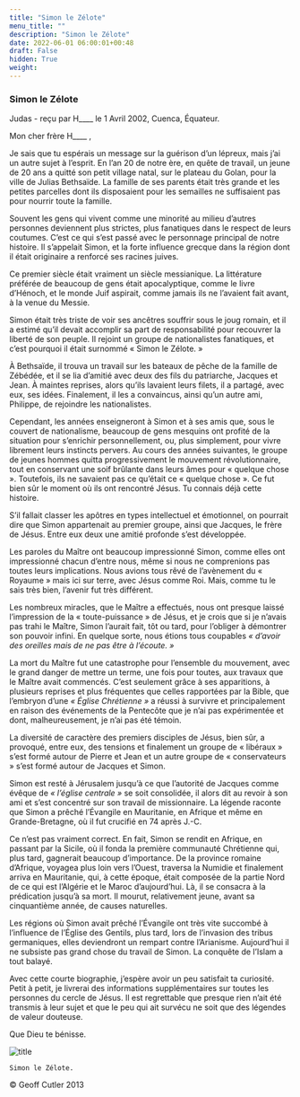 ```yaml
---
title: "Simon le Zélote"
menu_title: ""
description: "Simon le Zélote"
date: 2022-06-01 06:00:01+00:48
draft: False
hidden: True
weight:
---
```

### Simon le Zélote

Judas - reçu par H____ le 1 Avril 2002, Cuenca, Équateur.

Mon cher frère H____ ,

Je sais que tu espérais un message sur la guérison d’un lépreux, mais j’ai un autre sujet à l’esprit. En l’an 20 de notre ère, en quête de travail, un jeune de 20 ans a quitté son petit village natal, sur le plateau du Golan, pour la ville de Julias Bethsaïde. La famille de ses parents était très grande et les petites parcelles dont ils disposaient pour les semailles ne suffisaient pas pour nourrir toute la famille.

Souvent les gens qui vivent comme une minorité au milieu d’autres personnes deviennent plus strictes, plus fanatiques dans le respect de leurs coutumes. C’est ce qui s’est passé avec le personnage principal de notre histoire. Il s’appelait Simon, et la forte influence grecque dans la région dont il était originaire a renforcé ses racines juives.

Ce premier siècle était vraiment un siècle messianique. La littérature préférée de beaucoup de gens était apocalyptique, comme le livre d’Hénoch, et le monde Juif aspirait, comme jamais ils ne l’avaient fait avant, à la venue du Messie.

Simon était très triste de voir ses ancêtres souffrir sous le joug romain, et il a estimé qu’il devait accomplir sa part de responsabilité pour recouvrer la liberté de son peuple. Il rejoint un groupe de nationalistes fanatiques, et c’est pourquoi il était surnommé « Simon le Zélote. »

À Bethsaïde, il trouva un travail sur les bateaux de pêche de la famille de Zébédée, et il se lia d’amitié avec deux des fils du patriarche, Jacques et Jean. À maintes reprises, alors qu’ils lavaient leurs filets, il a partagé, avec eux, ses idées. Finalement, il les a convaincus, ainsi qu’un autre ami, Philippe, de rejoindre les nationalistes.

Cependant, les années enseigneront à Simon et à ses amis que, sous le couvert de nationalisme, beaucoup de gens mesquins ont profité de la situation pour s’enrichir personnellement, ou, plus simplement, pour vivre librement leurs instincts pervers. Au cours des années suivantes, le groupe de jeunes hommes quitta progressivement le mouvement révolutionnaire, tout en conservant une soif brûlante dans leurs âmes pour « quelque chose ». Toutefois, ils ne savaient pas ce qu’était ce « quelque chose ». Ce fut bien sûr le moment où ils ont rencontré Jésus. Tu connais déjà cette histoire.

S’il fallait classer les apôtres en types intellectuel et émotionnel, on pourrait dire que Simon appartenait au premier groupe, ainsi que Jacques, le frère de Jésus. Entre eux deux une amitié profonde s’est développée.

Les paroles du Maître ont beaucoup impressionné Simon, comme elles ont impressionné chacun d’entre nous, même si nous ne comprenions pas toutes leurs implications. Nous avions tous rêvé de l’avènement du « Royaume » mais ici sur terre, avec Jésus comme Roi. Mais, comme tu le sais très bien, l’avenir fut très différent.

Les nombreux miracles, que le Maître a effectués, nous ont presque laissé l’impression de la « toute-puissance » de Jésus, et je crois que si je n’avais pas trahi le Maître, Simon l’aurait fait, tôt ou tard, pour l’obliger à démontrer son pouvoir infini. En quelque sorte, nous étions tous coupables *« d’avoir des oreilles mais de ne pas être à l’écoute. »*

La mort du Maître fut une catastrophe pour l’ensemble du mouvement, avec le grand danger de mettre un terme, une fois pour toutes, aux travaux que le Maître avait commencés. C’est seulement grâce à ses apparitions, à plusieurs reprises et plus fréquentes que celles rapportées par la Bible, que l’embryon d’une *« Église Chrétienne »*  a réussi à survivre et principalement en raison des événements de la Pentecôte que je n’ai pas expérimentée et dont, malheureusement, je n’ai pas été témoin.

La diversité de caractère des premiers disciples de Jésus, bien sûr, a provoqué, entre eux, des tensions et finalement un groupe de « libéraux » s’est formé autour de Pierre et Jean et un autre groupe de « conservateurs » s’est formé autour de Jacques et Simon.

Simon est resté à Jérusalem jusqu’à ce que l’autorité de Jacques comme évêque de *« l’église centrale »* se soit consolidée, il alors dit au revoir à son ami et s’est concentré sur son travail de missionnaire. La légende raconte que Simon a prêché l’Évangile en Mauritanie, en Afrique et même en Grande-Bretagne, où il fut crucifié en 74 après J.-C.

Ce n’est pas vraiment correct. En fait, Simon se rendit en Afrique, en passant par la Sicile, où il fonda la première communauté Chrétienne qui, plus tard, gagnerait beaucoup d’importance. De la province romaine d’Afrique, voyagea plus loin vers l’Ouest, traversa la Numidie et finalement arriva en Mauritanie, qui, à cette époque, était composée de la partie Nord de ce qui est  l’Algérie et le Maroc d’aujourd’hui. Là, il se consacra à la prédication jusqu’à sa mort. Il mourut, relativement jeune, avant sa cinquantième année, de causes naturelles.

Les régions où Simon avait prêché l’Évangile ont très vite succombé à l’influence de l’Église des Gentils, plus tard, lors de l’invasion des tribus germaniques, elles deviendront un rempart contre l’Arianisme. Aujourd’hui il ne subsiste pas grand chose du travail de Simon. La conquête de l’Islam a tout balayé.

Avec cette courte biographie, j’espère avoir un peu satisfait ta curiosité. Petit à petit, je livrerai des informations supplémentaires sur toutes les personnes du cercle de Jésus. Il est regrettable que presque rien n’ait été transmis à leur sujet et que le peu qui ait survécu ne soit que des légendes de valeur douteuse.

Que Dieu te bénisse.

![title](/3-fr-judas-of-kerioth-messages/fr-simon_small.jpg)

    Simon le Zélote.

© Geoff Cutler 2013
